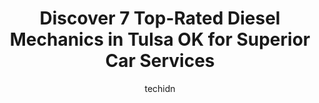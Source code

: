 ---
layout: ampstory
image: https://images.unsplash.com/photo-1633713368363-2b04dadce462?ixlib=rb-4.0.3&ixid=MnwxMjA3fDB8MHxwaG90by1wYWdlfHx8fGVufDB8fHx8&auto=format&fit=crop&w=640&h=853&q=80
author: techidn
featured: false
description: Searching for the finest Diesel Mechanic in Tulsa OK , USA? Look no further than the 7 best Diesel Mechanic in the area, where youll find a team of highly qualified professionals ready to h
title: Discover 7 Top-Rated Diesel Mechanics in Tulsa OK for Superior Car Services
cover:
   title: Discover 7 Top-Rated Diesel Mechanics in Tulsa OK for Superior Car Services
   subtitle: Rickpate
   background: https://images.unsplash.com/photo-1633713368363-2b04dadce462?ixlib=rb-4.0.3&ixid=MnwxMjA3fDB8MHxwaG90by1wYWdlfHx8fGVufDB8fHx8&auto=format&fit=crop&w=640&h=853&q=80

pages: 
 - layout: thirds
   top: <h1>#1 Gary Johnston Truck and Auto Repair Inc.</h1>
   bottom: "<p>Chris and Dustin were very helpful. They got an electric issue sorted on my saturn, got me back on the road! Upfront and itemized pricing, friendly and honest service. Th</p>"
   background: https://www.knot35.com/toplist/wp-content/uploads/2023/06/best-diesel-mechanic-1-in-tulsa-ok-1685833313.jpeg
   backgroundblur: true
 - layout: thirds
   top: <h1>#2 Eds Auto Import and Diesel Repair</h1>
   bottom: "<p>9914 E 55th Pl, Tulsa, OK 74146, United States</p>"
   background: https://www.knot35.com/toplist/wp-content/uploads/2023/06/best-diesel-mechanic-2-in-tulsa-ok-1685833313.jpeg
   cta:
      link: https://www.knot35.com/toplist/discover-7-top-rated-diesel-mechanics-in-tulsa-ok-for-superior-car-services/
      text: Discover 7 Top-Rated Diesel Mechanics in Tulsa OK for Superior Car Services
 - layout: thirds
   top: <h1>#3 AAA Truck Repair Inc</h1>
   bottom: "<p>4702 E Apache St, Tulsa, OK 74115, United States</p>"
   background: https://www.knot35.com/toplist/wp-content/uploads/2023/06/best-diesel-mechanic-3-in-tulsa-ok-1685833314.jpeg
   cta:
      link: https://www.knot35.com/toplist/discover-7-top-rated-diesel-mechanics-in-tulsa-ok-for-superior-car-services/
      text: Discover 7 Top-Rated Diesel Mechanics in Tulsa OK for Superior Car Services
 - layout: thirds
   top: <h1>#4 Road Dog Mobile Repair LLC</h1>
   bottom: "<p>11644 E 51st St, Tulsa, OK 74146, United States</p>"
   background: https://images.unsplash.com/photo-1620421680010-0766ff230392?ixlib=rb-4.0.3&ixid=MnwxMjA3fDB8MHxwaG90by1wYWdlfHx8fGVufDB8fHx8&auto=format&fit=crop&w=640&h=853&q=80
   cta:
      link: https://www.knot35.com/toplist/discover-7-top-rated-diesel-mechanics-in-tulsa-ok-for-superior-car-services/
      text: Discover 7 Top-Rated Diesel Mechanics in Tulsa OK for Superior Car Services
 - layout: thirds
   top: <h1>#5 Diesel Power Plus</h1>
   bottom: "<p>10930 E 56th St, Tulsa, OK 74146, United States</p>"
   background: https://images.unsplash.com/photo-1561679660-d00ee1e0dc8e?ixlib=rb-4.0.3&ixid=MnwxMjA3fDB8MHxwaG90by1wYWdlfHx8fGVufDB8fHx8&auto=format&fit=crop&w=640&h=853&q=80
   cta:
      link: https://www.knot35.com/toplist/discover-7-top-rated-diesel-mechanics-in-tulsa-ok-for-superior-car-services/
      text: Discover 7 Top-Rated Diesel Mechanics in Tulsa OK for Superior Car Services
 - layout: thirds
   top: <h1>#6 United Engines | Tulsa, OK</h1>
   bottom: "<p>7454 E 41st St, Tulsa, OK 74145, United States</p>"
   background: https://images.unsplash.com/photo-1602536052359-ef94c21c5948?ixlib=rb-4.0.3&ixid=MnwxMjA3fDB8MHxwaG90by1wYWdlfHx8fGVufDB8fHx8&auto=format&fit=crop&w=640&h=853&q=80
   cta:
      link: https://www.knot35.com/toplist/discover-7-top-rated-diesel-mechanics-in-tulsa-ok-for-superior-car-services/
      text: Discover 7 Top-Rated Diesel Mechanics in Tulsa OK for Superior Car Services
 - layout: thirds
   top: <h1>#7 Kingdaddy Auto & Fleet Repair</h1>
   bottom: "<p>5002 W 62nd St S, Tulsa, OK 74131, United States</p>"
   background: https://images.unsplash.com/photo-1489694553447-4c9339da310d?ixlib=rb-4.0.3&ixid=MnwxMjA3fDB8MHxwaG90by1wYWdlfHx8fGVufDB8fHx8&auto=format&fit=crop&w=640&h=853&q=80
   cta:
      link: https://www.knot35.com/toplist/discover-7-top-rated-diesel-mechanics-in-tulsa-ok-for-superior-car-services/
      text: Discover 7 Top-Rated Diesel Mechanics in Tulsa OK for Superior Car Services
 - layout: thirds
   middle: Continue reading...
   background: https://images.unsplash.com/photo-1618556658017-fd9c732d1360?ixlib=rb-4.0.3&ixid=MnwxMjA3fDB8MHxwaG90by1wYWdlfHx8fGVufDB8fHx8&auto=format&fit=crop&w=640&h=853&q=80
   cta:
      link: https://www.knot35.com/toplist/discover-7-top-rated-diesel-mechanics-in-tulsa-ok-for-superior-car-services/
      text: Discover 7 Top-Rated Diesel Mechanics in Tulsa OK for Superior Car Services
      
---